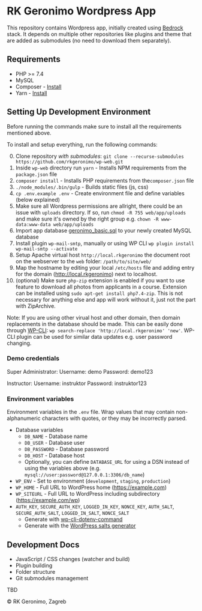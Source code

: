 # RK Geronimo Wordpress App

This repository contains Wordpress app, initially created using [Bedrock](https://github.com/roots/bedrock/) stack.
It depends on multiple other repositories like plugins and theme that are added as submodules (no need to download them separately).

## Requirements

- PHP >= 7.4
- MySQL
- Composer - [Install](https://getcomposer.org/doc/00-intro.md#installation-linux-unix-osx)
- Yarn - [Install](https://classic.yarnpkg.com/lang/en/docs/install/)

## Setting Up Development Environment

Before running the commands make sure to install all the requirements mentioned above.

To install and setup everything, run the following commands:

0. Clone repository *with submodules*: `git clone --recurse-submodules https://github.com/rkgeronimo/wp-web.git`
1. Inside `wp-web` directory run `yarn` - Installs NPM requirements from the `package.json` file
2. `composer install` - Installs PHP requirements from  the`composer.json` file
3. `./node_modules/.bin/gulp` - Builds static files (js, css)
4. `cp .env.example .env` - Create environment file and define variables (below explained)
5. Make sure all Wordpress permissions are allright, there could be an issue with `uploads` directory. If so, run `chmod -R 755 web/app/uploads` and make sure it's owned by the right group e.g. `chown -R www-data:www-data web/app/uploads`
6. Import app database [geronimo_basic.sql](geronimo_basic.sql) to your newly created MySQL database
7. Install plugin `wp-mail-smtp`, manually or using WP CLI `wp plugin install wp-mail-smtp --activate`
8. Setup Apache virtual host `http://local.rkgeronimo` the document root on the webserver to the `web` folder: `/path/to/site/web/`
9. Map the hostname by editing your local `/etc/hosts` file and adding entry for the domain (http://local.rkgeronimo) next to localhost.
10. (optional) Make sure `php-zip` extension is enabled if you want to use feature to download all photos from applicants in a course. Extension can be installed using `sudo apt-get install php7.4-zip`. This is not necessary for anything else and app will work without it, just not the part with ZipArchive.


Note: If you are using other virual host and other domain, then domain replacements in the database should be made. This can be easily done through [WP-CLI](https://wp-cli.org): `wp search-replace 'http://local.rkgeronimo' 'new'`. WP-CLI plugin can be used for similar data updates e.g. user password changing.

### Demo credentials

Super Administrator:
Username: demo
Password: demo123

Instructor:
Username: instruktor
Password: instruktor123


### Environment variables

Environment variables in the `.env` file. Wrap values that may contain non-alphanumeric characters with quotes, or they may be incorrectly parsed.

- Database variables
  - `DB_NAME` - Database name
  - `DB_USER` - Database user
  - `DB_PASSWORD` - Database password
  - `DB_HOST` - Database host
  - Optionally, you can define `DATABASE_URL` for using a DSN instead of using the variables above (e.g. `mysql://user:password@127.0.0.1:3306/db_name`)
- `WP_ENV` - Set to environment (`development`, `staging`, `production`)
- `WP_HOME` - Full URL to WordPress home (https://example.com)
- `WP_SITEURL` - Full URL to WordPress including subdirectory (https://example.com/wp)
- `AUTH_KEY`, `SECURE_AUTH_KEY`, `LOGGED_IN_KEY`, `NONCE_KEY`, `AUTH_SALT`, `SECURE_AUTH_SALT`, `LOGGED_IN_SALT`, `NONCE_SALT`
  - Generate with [wp-cli-dotenv-command](https://github.com/aaemnnosttv/wp-cli-dotenv-command)
  - Generate with the [WordPress salts generator](https://roots.io/salts.html)


## Development Docs

- JavaScript / CSS changes (watcher and build)
- Plugin building
- Folder structure
- Git submodules management

TBD

&copy; RK Geronimo, Zagreb
